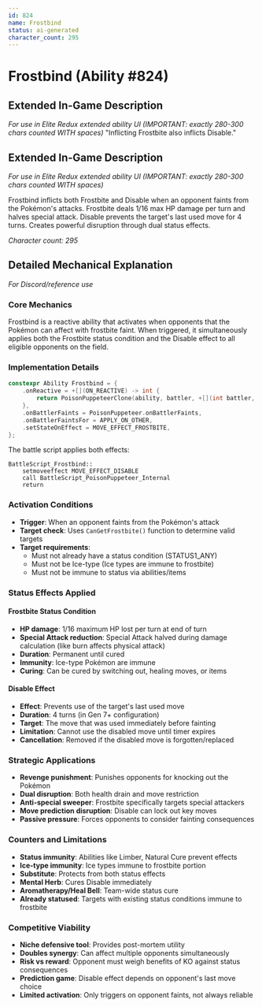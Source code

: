 ```yaml
---
id: 824
name: Frostbind
status: ai-generated
character_count: 295
---
```


# Frostbind (Ability #824)

## Extended In-Game Description
*For use in Elite Redux extended ability UI (IMPORTANT: exactly 280-300 chars counted WITH spaces)*
"Inflicting Frostbite also inflicts Disable."

## Extended In-Game Description
*For use in Elite Redux extended ability UI (IMPORTANT: exactly 280-300 chars counted WITH spaces)*

Frostbind inflicts both Frostbite and Disable when an opponent faints from the Pokémon's attacks. Frostbite deals 1/16 max HP damage per turn and halves special attack. Disable prevents the target's last used move for 4 turns. Creates powerful disruption through dual status effects.

*Character count: 295*

## Detailed Mechanical Explanation
*For Discord/reference use*

### Core Mechanics
Frostbind is a reactive ability that activates when opponents that the Pokémon can affect with frostbite faint. When triggered, it simultaneously applies both the Frostbite status condition and the Disable effect to all eligible opponents on the field.

### Implementation Details
```cpp
constexpr Ability Frostbind = {
    .onReactive = +[](ON_REACTIVE) -> int {
        return PoisonPuppeteerClone(ability, battler, +[](int battler, int target) { return (int)CanGetFrostbite(battler); }, BattleScript_Frostbind);
    },
    .onBattlerFaints = PoisonPuppeteer.onBattlerFaints,
    .onBattlerFaintsFor = APPLY_ON_OTHER,
    .setStateOnEffect = MOVE_EFFECT_FROSTBITE,
};
```

The battle script applies both effects:
```assembly
BattleScript_Frostbind::
	setmoveeffect MOVE_EFFECT_DISABLE
	call BattleScript_PoisonPuppeteer_Internal
	return
```

### Activation Conditions
- **Trigger**: When an opponent faints from the Pokémon's attack
- **Target check**: Uses `CanGetFrostbite()` function to determine valid targets
- **Target requirements**: 
  - Must not already have a status condition (STATUS1_ANY)
  - Must not be Ice-type (Ice types are immune to frostbite)
  - Must not be immune to status via abilities/items

### Status Effects Applied

#### Frostbite Status Condition
- **HP damage**: 1/16 maximum HP lost per turn at end of turn
- **Special Attack reduction**: Special Attack halved during damage calculation (like burn affects physical attack)
- **Duration**: Permanent until cured
- **Immunity**: Ice-type Pokémon are immune
- **Curing**: Can be cured by switching out, healing moves, or items

#### Disable Effect
- **Effect**: Prevents use of the target's last used move
- **Duration**: 4 turns (in Gen 7+ configuration)
- **Target**: The move that was used immediately before fainting
- **Limitation**: Cannot use the disabled move until timer expires
- **Cancellation**: Removed if the disabled move is forgotten/replaced

### Strategic Applications
- **Revenge punishment**: Punishes opponents for knocking out the Pokémon
- **Dual disruption**: Both health drain and move restriction
- **Anti-special sweeper**: Frostbite specifically targets special attackers
- **Move prediction disruption**: Disable can lock out key moves
- **Passive pressure**: Forces opponents to consider fainting consequences

### Counters and Limitations
- **Status immunity**: Abilities like Limber, Natural Cure prevent effects
- **Ice-type immunity**: Ice types immune to frostbite portion
- **Substitute**: Protects from both status effects
- **Mental Herb**: Cures Disable immediately
- **Aromatherapy/Heal Bell**: Team-wide status cure
- **Already statused**: Targets with existing status conditions immune to frostbite

### Competitive Viability
- **Niche defensive tool**: Provides post-mortem utility
- **Doubles synergy**: Can affect multiple opponents simultaneously  
- **Risk vs reward**: Opponent must weigh benefits of KO against status consequences
- **Prediction game**: Disable effect depends on opponent's last move choice
- **Limited activation**: Only triggers on opponent faints, not always reliable